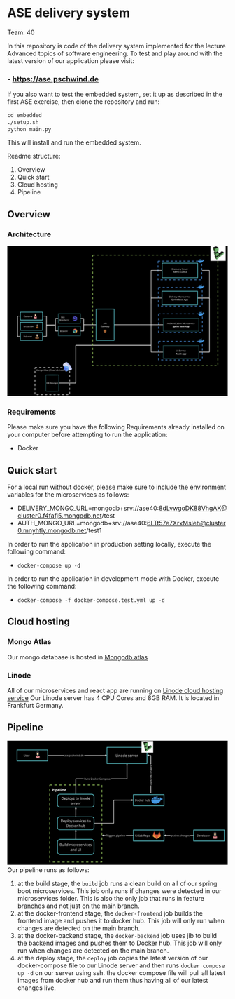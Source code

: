 # ASE delivery system
Team: 40

In this repository is code of the delivery system implemented for the lecture Advanced topics of software engineering. 
To test and play around with the latest version of our application please visit:
### - https://ase.pschwind.de

If you also want to test the embedded system, set it up as described in the first ASE exercise, then clone the repository and run:
```
cd embedded
./setup.sh
python main.py
```

This will install and run the embedded system.

Readme structure:
1. Overview
2. Quick start
4. Cloud hosting
3. Pipeline

## Overview
### Architecture
![architecture](material/architecture.png)
### Requirements
Please make sure you have the following Requirements already installed on your computer before attempting to run the application:
- Docker
## Quick start
For a local run without docker, please make sure to include the environment variables for the microservices as follows:
- DELIVERY_MONGO_URL=mongodb+srv://ase40:8dLvwgoDK88VhgAK@cluster0.f4fafj5.mongodb.net/test
- AUTH_MONGO_URL=mongodb+srv://ase40:6LTt57e7XrxMsleh@cluster0.mnyhtly.mongodb.net/test1

In order to run the application in production setting locally, execute the following command:
- `docker-compose up -d`  

In order to run the application in development mode with Docker, execute the following command:
- `docker-compose -f docker-compose.test.yml up -d`
## Cloud hosting
### Mongo Atlas
Our mongo database is hosted in [Mongodb atlas](https://www.mongodb.com/atlas/database)
### Linode
All of our microservices and react app are running on [Linode cloud hosting service](https://www.linode.com)
Our Linode server has 4 CPU Cores and 8GB RAM. It is located in Frankfurt Germany.
## Pipeline
![pipeline](material/pipeline.png)
Our pipeline runs as follows:
1. at the build stage, the `build` job runs a clean build on all of our spring boot microservices. This job only runs if changes were detected in our microservices folder. This is also the only job that runs in feature branches and not just on the main branch.
2. at the docker-frontend stage, the `docker-frontend` job builds the frontend image and pushes it to docker hub. This job will only run when changes are detected on the main branch.
3. at the docker-backend stage, the `docker-backend` job uses jib to build the backend images and pushes them to Docker hub. This job will only run when changes are detected on the main branch.
4. at the deploy stage, the `deploy` job copies the latest version of our docker-compose file to our Linode server and then runs `docker compose up -d` on our server using ssh. the docker compose file will pull all latest images from docker hub and run them thus having all of our latest changes live.
